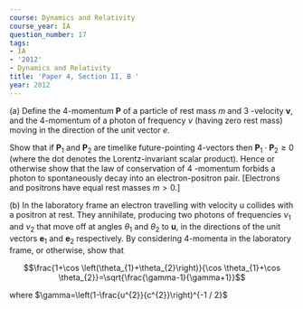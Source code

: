 ```yaml
---
course: Dynamics and Relativity
course_year: IA
question_number: 17
tags:
- IA
- '2012'
- Dynamics and Relativity
title: 'Paper 4, Section II, B '
year: 2012
---
```




(a) Define the 4-momentum $\mathbf{P}$ of a particle of rest mass $m$ and 3 -velocity $\mathbf{v}$, and the 4-momentum of a photon of frequency $\nu$ (having zero rest mass) moving in the direction of the unit vector $e$.

Show that if $\mathbf{P}_{1}$ and $\mathbf{P}_{2}$ are timelike future-pointing 4-vectors then $\mathbf{P}_{1} \cdot \mathbf{P}_{2} \geqslant 0$ (where the dot denotes the Lorentz-invariant scalar product). Hence or otherwise show that the law of conservation of 4 -momentum forbids a photon to spontaneously decay into an electron-positron pair. [Electrons and positrons have equal rest masses $m>0$.]

(b) In the laboratory frame an electron travelling with velocity u collides with a positron at rest. They annihilate, producing two photons of frequencies $\nu_{1}$ and $\nu_{2}$ that move off at angles $\theta_{1}$ and $\theta_{2}$ to $\mathbf{u}$, in the directions of the unit vectors $\mathbf{e}_{1}$ and $\mathbf{e}_{2}$ respectively. By considering 4-momenta in the laboratory frame, or otherwise, show that

$$\frac{1+\cos \left(\theta_{1}+\theta_{2}\right)}{\cos \theta_{1}+\cos \theta_{2}}=\sqrt{\frac{\gamma-1}{\gamma+1}}$$

where $\gamma=\left(1-\frac{u^{2}}{c^{2}}\right)^{-1 / 2}$